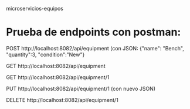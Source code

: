 microservicios-equipos


# Prueba de endpoints con postman:

POST http://localhost:8082/api/equipment (con JSON: {"name": "Bench", "quantity":3, "condition":"New"}

GET http://localhost:8082/api/equipment

GET http://localhost:8082/api/equipment/1

PUT http://localhost:8082/api/equipment/1 (con nuevo JSON)

DELETE http://localhost:8082/api/equipment/1
